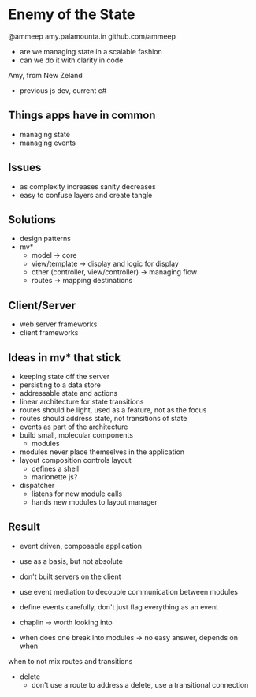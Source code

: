 Enemy of the State
==================
@ammeep
amy.palamounta.in
github.com/ammeep
- are we managing state in a scalable fashion
- can we do it with clarity in code

Amy, from New Zeland

- previous js dev, current c#

Things apps have in common
--------------------------
- managing state
- managing events

Issues
------
- as complexity increases sanity decreases
- easy to confuse layers and create tangle

Solutions
---------
- design patterns
- mv* 
	- model -> core
	- view/template -> display and logic for display
	- other (controller, view/controller) -> managing flow
	- routes -> mapping destinations

Client/Server
-------------
- web server frameworks
- client frameworks

Ideas in mv* that stick
-----------------------
- keeping state off the server
- persisting to a data store
- addressable state and actions
- linear architecture for state transitions
- routes should be light, used as a feature, not as the focus
- routes should address state, not transitions of state
- events as part of the architecture
- build small, molecular components
	- modules
- modules never place themselves in the application 
- layout composition controls layout
	- defines a shell
	- marionette js?
- dispatcher
	- listens for new module calls
	- hands new modules to layout manager

Result
------
- event driven, composable application

- use as a basis, but not absolute
- don't built servers on the client
- use event mediation to decouple communication between modules
- define events carefully, don't just flag everything as an event
- chaplin -> worth looking into
- when does one break into modules -> no easy answer, depends on when

when to not mix routes and transitions
- delete
	- don't use a route to address a delete, use a transitional connection
